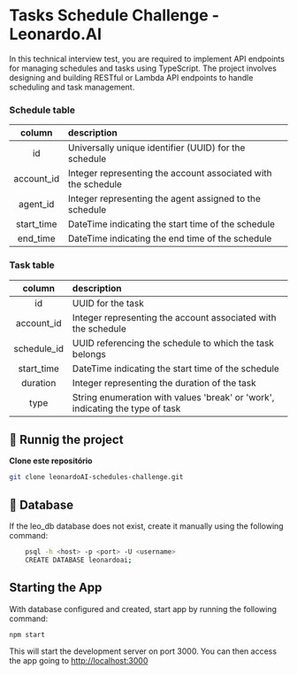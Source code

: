 # Tasks Schedule Challenge - Leonardo.AI

In this technical interview test, you are required to implement API endpoints for managing schedules and tasks using TypeScript. 
The project involves designing and building RESTful or Lambda API endpoints to handle scheduling and task management.

### Schedule table
| column | description |
| :---: | :--- |
| id | Universally unique identifier (UUID) for the schedule |
| account_id | Integer representing the account associated with the schedule |
| agent_id | Integer representing the agent assigned to the schedule |
| start_time | DateTime indicating the start time of the schedule |
| end_time   | DateTime indicating the end time of the schedule |

### Task table
| column | description |
| :---: | :--- |
| id | UUID for the task |
| account_id | Integer representing the account associated with the schedule |
| schedule_id | UUID referencing the schedule to which the task belongs |
| start_time | DateTime indicating the start time of the schedule |
| duration   | Integer representing the duration of the task |
| type       | String enumeration with values 'break' or 'work', indicating the type of task |

## 🧭 Runnig the project

**Clone este repositório**

```bash
git clone leonardoAI-schedules-challenge.git
```

## 🔖 Database
If the leo_db database does not exist, create it manually using the following command:
```bash
    psql -h <host> -p <port> -U <username>
    CREATE DATABASE leonardoai;
```

## Starting the App
With database configured and created, start app by running the following command:

    npm start

This will start the development server on port 3000. You can then access the app going to [http://localhost:3000](http://localhost:3000)
